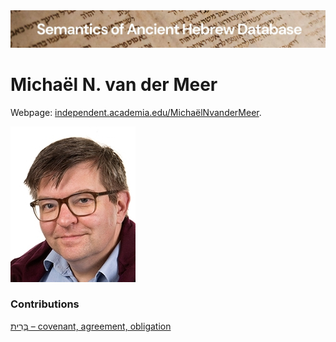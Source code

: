 <html><body><img id="banner" src="../../images/banners/banner.png" alt="banner" /></body></html>

# Michaël N. van der Meer


Webpage: <a href="https://independent.academia.edu/MichaëlNvanderMeer#tab-1" target="blank">independent.academia.edu/MichaëlNvanderMeer</a>. 

![michael n. van der meer](../images/photos/michaelvdmeer.jpg  "Michaël N. van der Meer") 







 
### Contributions
[בְּרִית – covenant, agreement, obligation](../words/brith.md)<br>